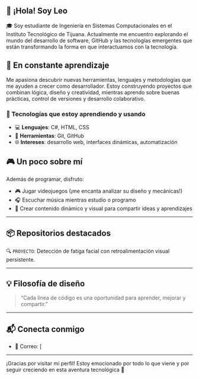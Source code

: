 ## 👋 ¡Hola! Soy Leo
🎓 Soy estudiante de Ingeniería en Sistemas Computacionales en el Instituto Tecnológico de Tijuana. Actualmente me encuentro explorando el mundo del desarrollo de software, GitHub y las tecnologías emergentes que están transformando la forma en que interactuamos con la tecnología.

## 🚀 En constante aprendizaje

Me apasiona descubrir nuevas herramientas, lenguajes y metodologías que me ayuden a crecer como desarrollador. Estoy construyendo proyectos que combinan lógica, diseño y creatividad, mientras aprendo sobre buenas prácticas, control de versiones y desarrollo colaborativo.

### 🧰 Tecnologías que estoy aprendiendo y usando

- 💻 **Lenguajes**: C#, HTML, CSS
- 🔧 **Herramientas**: Git, GitHub
- 🌐 **Intereses**: desarrollo web, interfaces dinámicas, automatización

## 🎮 Un poco sobre mí

Además de programar, disfruto:

- 🎮 Jugar videojuegos (¡me encanta analizar su diseño y mecánicas!)
- 🎧 Escuchar música mientras estudio o programo
- 🎥 Crear contenido dinámico y visual para compartir ideas y aprendizajes

---

## 📦 Repositorios destacados

<!-- Aquí puedes agregar tus proyectos más importantes cuando quieras -->
🔍  `PROYECTO`: Detección de fatiga facial con retroalimentación visual persistente.

---

## 💡 Filosofía de diseño

> “Cada línea de código es una oportunidad para aprender, mejorar y compartir.”

---

## 📬 Conecta conmigo

- 📧 Correo: [

---

¡Gracias por visitar mi perfil! Estoy emocionado por todo lo que viene y por seguir creciendo en esta aventura tecnológica 🚀

<!--
**LeonelMH/LeonelMH** is a ✨ _special_ ✨ repository because its `README.md` (this file) appears on your GitHub profile.

Here are some ideas to get you started:

- 🔭 I’m currently working on ...
- 🌱 I’m currently learning ...
- 👯 I’m looking to collaborate on ...
- 🤔 I’m looking for help with ...
- 💬 Ask me about ...
- 📫 How to reach me: ...
- 😄 Pronouns: ...
- ⚡ Fun fact: ...
-->
